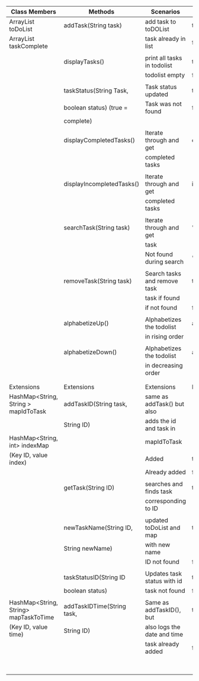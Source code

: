 

| Class Members                         | Methods                    | Scenarios                    | Output           |
|---------------------------------------|----------------------------|------------------------------|------------------|
| ArrayList<String> toDoList            | addTask(String task)       | add task to toDOList         | true             |
| ArrayList<Boolean> taskComplete       |                            | task already in list         | false            |
|                                       |                            |                              |                  |
|                                       | displayTasks()             | print all tasks in todolist  | true             |
|                                       |                            | todolist empty               | false            |
|                                       |                            |                              |                  |
|                                       | taskStatus(String Task,    | Task status updated          | task status      |
|                                       | boolean status) (true =    | Task was not found           | false            |
|                                       | complete)                  |                              |                  |
|                                       |                            |                              |                  |
|                                       | displayCompletedTasks()    | Iterate through and get      | completedTasks   |
|                                       |                            | completed tasks              |                  |
|                                       |                            |                              |                  |
|                                       | displayIncompletedTasks()  | Iterate through and get      | incompletedTasks |
|                                       |                            | completed tasks              |                  |
|                                       |                            |                              |                  |
|                                       | searchTask(String task)    | Iterate through and get      | "Found"          |
|                                       |                            | task                         |                  |
|                                       |                            | Not found during search      | "Not Found"      |
|                                       |                            |                              |                  |
|                                       | removeTask(String task)    | Search tasks and remove task | true             |
|                                       |                            | task if found                |                  |
|                                       |                            | if not found                 | false            |
|                                       |                            |                              |                  |
|                                       | alphabetizeUp()            | Alphabetizes the todolist    | alphabetizedList |
|                                       |                            | in rising order              |                  |
|                                       |                            |                              |                  |
|                                       | alphabetizeDown()          | Alphabetizes the todolist    | alphabetizedList |
|                                       |                            | in decreasing order          |                  |
|                                       |                            |                              |                  |
|                                       |                            |                              |                  |
| Extensions                            | Extensions                 | Extensions                   | Extensions       |
| HashMap<String, String > mapIdToTask  | addTaskID(String task,     | same as addTask() but also   |                  |
|                                       | String ID)                 | adds the id and task in      |                  |
| HashMap<String, int> indexMap         |                            | mapIdToTask                  |                  |
| (Key ID, value index)                 |                            | Added                        | true             |
|                                       |                            | Already added                | false            |
|                                       |                            |                              |                  |
|                                       | getTask(String ID)         | searches and finds task      | task             |
|                                       |                            | corresponding to ID          |                  |
|                                       |                            |                              |                  |
|                                       | newTaskName(String ID,     | updated toDoList and map     | true             |
|                                       | String newName)            | with new name                |                  |
|                                       |                            | ID not found                 | false            |
|                                       |                            |                              |                  |
|                                       | taskStatusID(String ID     | Updates task status with id  | taskstatus       |
|                                       | boolean status)            | task not found               | false            |
|                                       |                            |                              |                  |
| HashMap<String, String> mapTaskToTime | addTaskIDTime(String task, | Same as addTaskID(), but     | true             |
| (Key ID, value time)                  | String ID)                 | also logs the date and time  |                  |
|                                       |                            | task already added           | false            |
|                                       |                            |                              |                  |
|                                       |                            |                              |                  |
|                                       |                            |                              |                  |
|                                       |                            |                              |                  |
|                                       |                            |                              |                  |
|                                       |                            |                              |                  |
|                                       |                            |                              |                  |
|                                       |                            |                              |                  |

